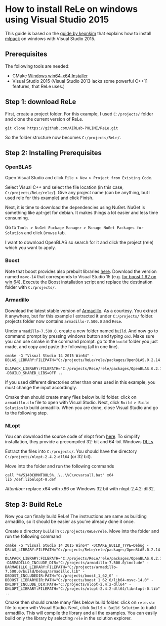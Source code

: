 How to install ReLe on windows using Visual Studio 2015
=======================================================
This guide is based on the [guide by keonkim](http://keon.io/mlpack-on-windows.html) that explains how to install [mlpack](http://mlpack.org/) on windows with Visual Studio 2015.

Prerequisites
-------------
The following tools are needed:

- CMake [Windows win64-x64 Installer](https://cmake.org/download/)
- Visual Studio 2015 (Visual Studio 2013 lacks some powerful C++11 features, that ReLe uses.)

Step 1: download ReLe
---------------------
First, create a project folder. For this example, I used `C:/projects/` folder and clone the current version of ReLe.
```
git clone https://github.com/AIRLab-POLIMI/ReLe.git
```
So the folder structure now becomes `C:/projects/ReLe/`.

Step 2: Installing Prerequisites
------------------------
### OpenBLAS
Open Visual Studio and click `File > New > Project from Existing Code`.

Select Visual C++ and select the file location (in this case, `C:/projects/ReLe/rele/`). Give any project name (can be anything, but I used rele for this example) and click Finish.

Next, it is time to download the dependencies using NuGet. NuGet is something like apt-get for debian. It makes things a lot easier and less time consuming.

Go to `Tools > NuGet Package Manager > Manage NuGet Packages for Solution` and click `Browse` tab.

I want to download OpenBLAS so search for it and click the project (rele) which you want to apply.

### Boost
Note that boost provides also prebuilt libraries [here](https://sourceforge.net/projects/boost/files/boost-binaries/).
Download the version named `msvc-14` that corresponds to Visual Studio 15 (e.g. [for boost 1.62 on win 64](https://sourceforge.net/projects/boost/files/boost-binaries/1.62.0/boost_1_62_0-msvc-14.0-64.exe/download)).
Execute the Boost installation script and replace the destination folder with `C:/projects/`.

### Armadillo
Download the latest stable version of [Armadillo](http://arma.sourceforge.net/download.html). As a courtesy. You extract it anywhere, but for this example I extracted it under `C:/projects/` folder. projects folder now contains `armadillo-7.500.0` and `ReLe`.

Under `armadillo-7.500.0`, create a new folder named `build`. And now go to command prompt by pressing windows button and typing `cmd`. Make sure you can use cmake in the command prompt. go to the `build` folder you just made, and copy and paste the following (all in one line).

```
cmake -G "Visual Studio 14 2015 Win64" -DBLAS_LIBRARY:FILEPATH="C:/projects/ReLe/rele/packages/OpenBLAS.0.2.14.1/lib/native/lib/x64/libopenblas.dll.a" -DLAPACK_LIBRARY:FILEPATH="C:/projects/ReLe/rele/packages/OpenBLAS.0.2.14.1/lib/native/lib/x64/libopenblas.dll.a" -DBUILD_SHARED_LIBS=OFF ..
```

If you used different directories other than ones used in this example, you must change the input accordingly.

Cmake then should create many files below build folder. click on `armadillo.sln` file to open with Visual Studio. Next, click `Build > Build Solution` to build armadillo. When you are done, close Visual Studio and go to the following step.

### NLopt
You can download the source code of nlopt from [here](http://ab-initio.mit.edu/wiki/index.php/NLopt#Download_and_installation).
To simplify installation, they provide a precompiled 32-bit and 64-bit Windows [DLLs](http://ab-initio.mit.edu/wiki/index.php/NLopt_on_Windows).

Extract the files into `C:/projects/`. You should have the directory `C:/projects/nlopt-2.4.2-dll64` (or 32 bit).

Move into the folder and run the following commands

```
call "%VS140COMNTOOLS%..\..\VC\vcvarsall.bat" x64
lib /def:libnlopt-0.def
```
*Attention:* replace x64 with x86 on Windows 32 bit with nlopt-2.4.2-dll32.

Step 3: Build ReLe
------------------

Now you can finally build ReLe!
The instructions are same as building armadillo, so it should be easier as you’ve already done it once.

Create a directory `build` in `C:/projects/ReLe/rele`. Move into the folder and run the following command
```
cmake -G "Visual Studio 14 2015 Win64" -DCMAKE_BUILD_TYPE=Debug -DBLAS_LIBRARY:FILEPATH="C:/projects/ReLe/rele/packages/OpenBLAS.0.2.14.1/lib/native/lib/x64/libopenblas.dll.a" -DLAPACK_LIBRARY:FILEPATH="C:/projects/ReLe/rele/packages/OpenBLAS.0.2.14.1/lib/native/lib/x64/libopenblas.dll.a" -DARMADILLO_INCLUDE_DIR="C:/projects/armadillo-7.500.0/include" -DARMADILLO_LIBRARY:FILEPATH="C:/projects/armadillo-7.500.0/build/Debug/armadillo.lib" -DBOOST_INCLUDEDIR:PATH="C:/projects/boost_1_62_0" -DBOOST_LIBRARYDIR:PATH="C:/projects/boost_1_62_0/lib64-msvc-14.0" -DNLOPT_INCLUDE_DIR:PATH="C:/projects/nlopt-2.4.2-dll64" -DNLOPT_LIBRARY:FILEPATH="C:/projects/nlopt-2.4.2-dll64/libnlopt-0.lib" ..
```

Cmake then should create many files below build folder. click on `rele.sln` file to open with Visual Studio. Next, click `Build > Build Solution` to build armadillo. This will compile the library and all the examples. You can easily build only the library by selecting `rele` in the solution explorer.
